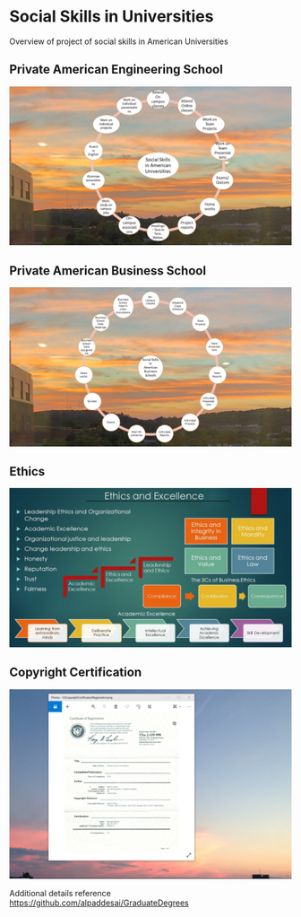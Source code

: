 # Social Skills in Universities

Overview of project of social skills in American Universities

## Private American Engineering School
![image](SocialSkillsAmericanUniversities.jpg)

## Private American Business School
![image](SocialSkillsBusinessSchool.jpg)

## Ethics
![image](Ethics.jpg)

## Copyright Certification
![image](USCopyrightCertificate.png)

Additional details reference https://github.com/alpaddesai/GraduateDegrees
